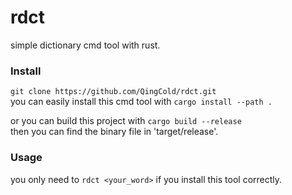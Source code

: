 # rdct
simple dictionary cmd tool with rust.

### Install 
`git clone https://github.com/QingCold/rdct.git`  
  you can easily install this cmd tool with `cargo install --path .`

or you can build this project with
`cargo build --release`  
then you can find the binary file in 
'target/release'.


### Usage
you only need to `rdct <your_word>` if you install this
tool correctly.
![]()

